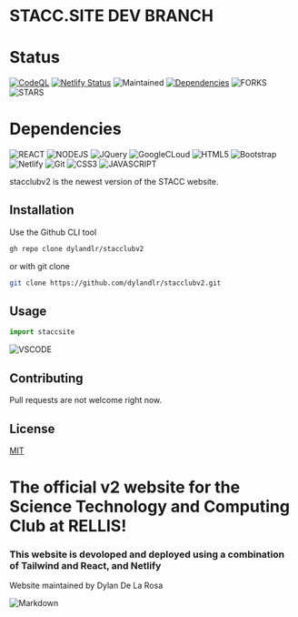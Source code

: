 
# STACC.SITE DEV BRANCH

# Status
[![CodeQL](https://github.com/dylandlr/stacclubv2/actions/workflows/github-code-scanning/codeql/badge.svg)](https://github.com/dylandlr/stacclubv2/actions/workflows/github-code-scanning/codeql)
[![Netlify Status](https://api.netlify.com/api/v1/badges/04b8c96b-c35a-4030-86ae-10350e232282/deploy-status)](https://app.netlify.com/sites/stacclub/deploys)
![Maintained](
https://img.shields.io/badge/Maintained%3F-yes-green.svg)
[![Dependencies](https://img.shields.io/librariesio/release/npm/react)](https://libraries.io/npm/package-name)
![FORKS](https://img.shields.io/github/forks/dylandlr/stacclubv2.svg)
![STARS](https://img.shields.io/github/stars/dylandlr/stacclubv2.svg)
<!-- ![SIZE](https://badge-size.herokuapp.com/dylandlr/stacclubv2/main/Readme.md) -->
# Dependencies
![REACT](https://img.shields.io/badge/React-20232A?style=for-the-badge&logo=react&logoColor=61DAFB)
![NODEJS](https://img.shields.io/badge/Node.js-43853D?style=for-the-badge&logo=node.js&logoColor=white)
![JQuery](https://img.shields.io/badge/jQuery-0769AD?style=for-the-badge&logo=jquery&logoColor=white)
![GoogleCLoud](https://img.shields.io/badge/Google_Cloud-4285F4?style=for-the-badge&logo=google-cloud&logoColor=white)
![HTML5](https://img.shields.io/badge/HTML5-E34F26?style=for-the-badge&logo=html5&logoColor=white)
![Bootstrap](https://img.shields.io/badge/Bootstrap-563D7C?style=for-the-badge&logo=bootstrap&logoColor=white)
![Netlify](https://img.shields.io/badge/Netlify-00C7B7?style=for-the-badge&logo=netlify&logoColor=white)
![Git](https://img.shields.io/badge/GIT-E44C30?style=for-the-badge&logo=git&logoColor=white)
![CSS3](https://img.shields.io/badge/CSS3-1572B6?style=for-the-badge&logo=css3&logoColor=white)
![JAVASCRIPT](https://img.shields.io/badge/JavaScript-F7DF1E?style=for-the-badge&logo=javascript&logoColor=black)
<!-- ![Supabase](https://img.shields.io/badge/Supabase-181818?style=for-the-badge&logo=supabase&logoColor=white) -->
<!-- ![Redis](https://img.shields.io/badge/redis-%23DD0031.svg?&style=for-the-badge&logo=redis&logoColor=white
) -->
<!-- ![GitHub Workflow Status](https://img.shields.io/github/workflow/status/dylandlr/stacclubv2/CI?label=build) -->
stacclubv2 is the newest version of the STACC website.

## Installation

Use the Github CLI tool

```bash
gh repo clone dylandlr/stacclubv2
```
or with git clone
```bash
git clone https://github.com/dylandlr/stacclubv2.git
```

## Usage

```javascript
import staccsite
```
![VSCODE](
https://img.shields.io/badge/Made%20for-VSCode-1f425f.svg)

## Contributing

Pull requests are not welcome right now.

## License

[MIT](https://choosealicense.com/licenses/mit/)

# The official v2 website for the Science Technology and Computing Club at RELLIS!
 
 <!-- [![ React + netlify + Tailwindcss + ](https://res.cloudinary.com/dzkoxrsdj/image/upload/v1656562989/template_1_edyp8b.png)](https://ntl.fyi/3P9w1mr) -->

### This website is devoloped and deployed using a combination of Tailwind and React, and Netlify


Website maintained by Dylan De La Rosa

![Markdown](https://img.shields.io/badge/Made%20with-Markdown-1f425f.svg)
